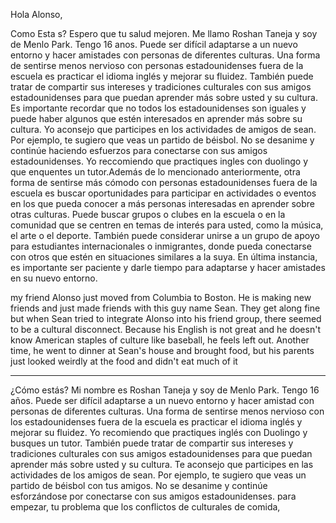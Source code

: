 Hola Alonso,

Como Esta s? Espero que tu salud mejoren. Me llamo Roshan Taneja y soy de Menlo Park. Tengo 16 anos. Puede ser difícil adaptarse a un nuevo entorno y hacer amistades con personas de diferentes culturas. Una forma de sentirse menos nervioso con personas estadounidenses fuera de la escuela es practicar el idioma inglés y mejorar su fluidez. También puede tratar de compartir sus intereses y tradiciones culturales con sus amigos estadounidenses para que puedan aprender más sobre usted y su cultura. Es importante recordar que no todos los estadounidenses son iguales y puede haber algunos que estén interesados en aprender más sobre su cultura. Yo aconsejo que participes en los actividades de amigos de sean. Por ejemplo, te sugiero que veas un partido de béisbol. No se desanime y continúe haciendo esfuerzos para conectarse con sus amigos estadounidenses. Yo reccomiendo que practiques ingles con duolingo y que enquentes un tutor.Además de lo mencionado anteriormente, otra forma de sentirse más cómodo con personas estadounidenses fuera de la escuela es buscar oportunidades para participar en actividades o eventos en los que pueda conocer a más personas interesadas en aprender sobre otras culturas. Puede buscar grupos o clubes en la escuela o en la comunidad que se centren en temas de interés para usted, como la música, el arte o el deporte. También puede considerar unirse a un grupo de apoyo para estudiantes internacionales o inmigrantes, donde pueda conectarse con otros que estén en situaciones similares a la suya. En última instancia, es importante ser paciente y darle tiempo para adaptarse y hacer amistades en su nuevo entorno.



my friend Alonso just moved from Columbia to Boston. He is making new friends and just made friends with this guy name Sean. They get along fine but when Sean tried to integrate Alonso into his friend group, there seemed to be a cultural disconnect. Because his English is not great and he doesn't know American staples of culture like baseball, he feels left out. Another time, he went to dinner at Sean's house and brought food, but his parents just looked weirdly at the food and didn't eat much of it

---

¿Cómo estás? Mi nombre es Roshan Taneja y soy de Menlo Park. Tengo 16 años. Puede ser difícil adaptarse a un nuevo entorno y hacer amistad con personas de diferentes culturas. Una forma de sentirse menos nervioso con los estadounidenses fuera de la escuela es practicar el idioma inglés y mejorar su fluidez. Yo recomiendo que practiques inglés con Duolingo y busques un tutor. También puede tratar de compartir sus intereses y tradiciones culturales con sus amigos estadounidenses para que puedan aprender más sobre usted y su cultura. Te aconsejo que participes en las actividades de los amigos de sean. Por ejemplo, te sugiero que veas un partido de béisbol con tus amigos. No se desanime y continúe esforzándose por conectarse con sus amigos estadounidenses. para empezar, tu problema que los conflictos de culturales de comida, 

